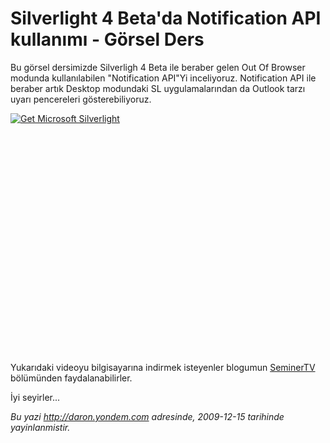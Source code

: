 # Silverlight 4 Beta'da Notification API kullanımı - Görsel Ders
Bu görsel dersimizde Silverligh 4 Beta ile beraber gelen Out Of Browser
modunda kullanılabilen "Notification API"Yi inceliyoruz. Notification
API ile beraber artık Desktop modundaki SL uygulamalarından da Outlook
tarzı uyarı pencereleri gösterebiliyoruz.

<div style="width:512px;height:384px;">

[![Get Microsoft
Silverlight](http://go2.microsoft.com/fwlink/?LinkId=108181)](http://go2.microsoft.com/fwlink/?LinkID=124807)

</div>

Yukarıdaki videoyu bilgisayarına indirmek isteyenler blogumun
[SeminerTV](http://daron.yondem.com/tr/formatpage.aspx?path=seminertv.format.html#GorselDersler)
bölümünden faydalanabilirler.

İyi seyirler...



*Bu yazi http://daron.yondem.com adresinde, 2009-12-15 tarihinde yayinlanmistir.*
